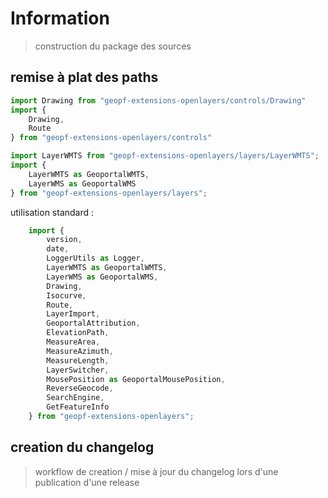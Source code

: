 # Information

> construction du package des sources

## remise à plat des paths

```js
import Drawing from "geopf-extensions-openlayers/controls/Drawing"
import {
    Drawing,
    Route
} from "geopf-extensions-openlayers/controls"

import LayerWMTS from "geopf-extensions-openlayers/layers/LayerWMTS";
import {
    LayerWMTS as GeoportalWMTS,
    LayerWMS as GeoportalWMS
} from "geopf-extensions-openlayers/layers";
```

utilisation standard :

```js
    import {
        version,
        date,
        LoggerUtils as Logger,
        LayerWMTS as GeoportalWMTS,
        LayerWMS as GeoportalWMS,
        Drawing,
        Isocurve,
        Route,
        LayerImport,
        GeoportalAttribution,
        ElevationPath,
        MeasureArea,
        MeasureAzimuth,
        MeasureLength,
        LayerSwitcher,
        MousePosition as GeoportalMousePosition,
        ReverseGeocode,
        SearchEngine,
        GetFeatureInfo
    } from "geopf-extensions-openlayers";
```

## creation du changelog

> workflow de creation / mise à jour du changelog lors d'une publication d'une release

